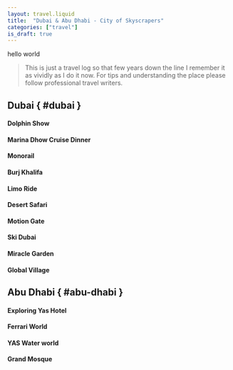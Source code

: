 ```yaml
---
layout: travel.liquid
title:  "Dubai & Abu Dhabi - City of Skyscrapers"
categories: ["travel"]
is_draft: true
---
```


hello world

> This is just a travel log so that few years down the line I remember it as vividly as I do it now. For tips and understanding the place please follow professional travel writers.


## Dubai { #dubai }

#### Dolphin Show

#### Marina Dhow Cruise Dinner

#### Monorail

#### Burj Khalifa

#### Limo Ride

#### Desert Safari

#### Motion Gate

#### Ski Dubai

#### Miracle Garden

#### Global Village

## Abu Dhabi { #abu-dhabi }

#### Exploring Yas Hotel

#### Ferrari World

#### YAS Water world

#### Grand Mosque
